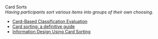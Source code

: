 Card Sorts  
_Having participants sort various items into groups of their own choosing._

*   [Card-Based Classification Evaluation](http://boxesandarrows.com/card-based-classification-evaluation/)  
*   [Card sorting: a definitive guide](http://boxesandarrows.com/card-sorting-a-definitive-guide/)  
*   [Information Design Using Card Sorting](http://www.steptwo.com.au/papers/cardsorting/)  
